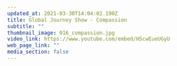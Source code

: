 ```yaml
---
updated_at: 2021-03-30T14:04:02.190Z
title: Global Journey Show - Compassion
subtitle: ""
thumbnail_image: 016_compassion.jpg
video_link: https://www.youtube.com/embed/H5cwEueUGyU
web_page_link: ""
media_section: false
---
```

